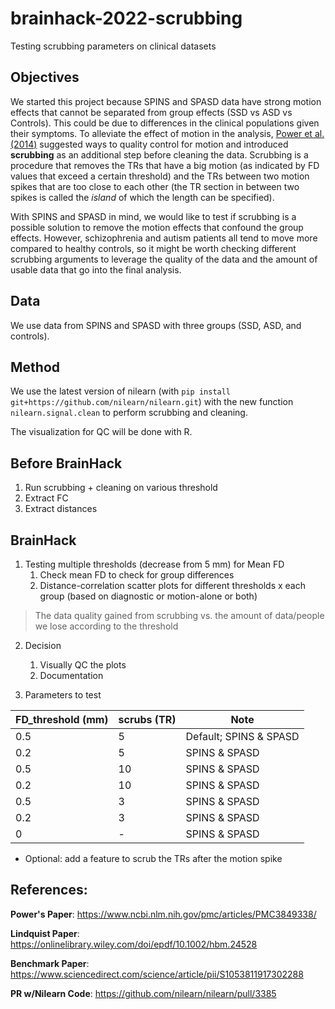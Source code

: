 # brainhack-2022-scrubbing
Testing scrubbing parameters on clinical datasets

## Objectives
We started this project because SPINS and SPASD data have strong motion effects that cannot be separated from group effects (SSD vs ASD vs Controls).
This could be due to differences in the clinical populations given their symptoms. To alleviate the effect of motion in the analysis, 
[Power et al. (2014)](https://github.com/TIGRLab/brainhack-2022-scrubbing/files/10169520/Power.2014.motion.and.scrubbing.pdf) suggested ways to 
quality control for motion and introduced **scrubbing** as an additional step before cleaning the data. 
Scrubbing is a procedure that removes the TRs that have a big motion (as indicated by FD values that exceed a certain threshold) and the TRs between two
motion spikes that are too close to each other (the TR section in between two spikes is called the *island* of which the length can be specified).

With SPINS and SPASD in mind, we would like to test if scrubbing is a possible solution to remove the motion effects that confound the group effects.
However, schizophrenia and autism patients all tend to move more compared to healthy controls, so it might be worth checking different scrubbing
arguments to leverage the quality of the data and the amount of usable data that go into the final analysis.

## Data

We use data from SPINS and SPASD with three groups (SSD, ASD, and controls).

## Method

We use the latest version of nilearn (with `pip install git+https://github.com/nilearn/nilearn.git`) with the new function `nilearn.signal.clean` to 
perform scrubbing and cleaning.

The visualization for QC will be done with R.

## Before BrainHack

1. Run scrubbing + cleaning on various threshold
2. Extract FC
3. Extract distances

## BrainHack

1. Testing multiple thresholds (decrease from 5 mm) for Mean FD
    1. Check mean FD to check for group differences
    2. Distance-correlation scatter plots for different thresholds x each group (based on diagnostic or motion-alone or both)

> The data quality gained from scrubbing vs. the amount of data/people we lose according to the threshold

2. Decision
    1. Visually QC the plots
    2. Documentation

3. Parameters to test

| FD_threshold (mm) | scrubs (TR) | Note |
| -------- | -------- | -------- |
| 0.5     | 5     | Default; SPINS & SPASD     |
| 0.2     | 5     | SPINS & SPASD     |
| 0.5     | 10     | SPINS & SPASD     |
| 0.2     | 10     | SPINS & SPASD     |
| 0.5     | 3     | SPINS & SPASD     |
| 0.2     | 3     | SPINS & SPASD     |
| 0     | -    | SPINS & SPASD     |

* Optional: add a feature to scrub the TRs after the motion spike

## References:

**Power's Paper**: https://www.ncbi.nlm.nih.gov/pmc/articles/PMC3849338/

**Lindquist Paper**: https://onlinelibrary.wiley.com/doi/epdf/10.1002/hbm.24528

**Benchmark Paper**:
https://www.sciencedirect.com/science/article/pii/S1053811917302288

**PR w/Nilearn Code**: https://github.com/nilearn/nilearn/pull/3385

